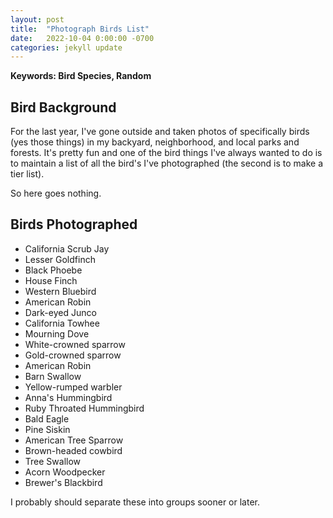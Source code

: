 ```yaml
---
layout: post
title:  "Photograph Birds List"
date:   2022-10-04 0:00:00 -0700
categories: jekyll update
---
```

<script src="https://cdn.mathjax.org/mathjax/latest/MathJax.js?config=TeX-AMS-MML_HTMLorMML" type="text/javascript"></script>

**Keywords: Bird Species, Random**

## Bird Background 

For the last year, I've gone outside and taken photos of specifically birds (yes those things) in my backyard, neighborhood, and local parks and forests. It's pretty fun and one of the bird things I've always wanted to do is to maintain a list of all the bird's I've photographed (the second is to make a tier list).

So here goes nothing. 

## Birds Photographed
- California Scrub Jay 
- Lesser Goldfinch 
- Black Phoebe
- House Finch 
- Western Bluebird
- American Robin 
- Dark-eyed Junco
- California Towhee
- Mourning Dove
- White-crowned sparrow
- Gold-crowned sparrow
- American Robin 
- Barn Swallow
- Yellow-rumped warbler
- Anna's Hummingbird
- Ruby Throated Hummingbird
- Bald Eagle
- Pine Siskin
- American Tree Sparrow
- Brown-headed cowbird
- Tree Swallow
- Acorn Woodpecker
- Brewer's Blackbird

I probably should separate these into groups sooner or later.
